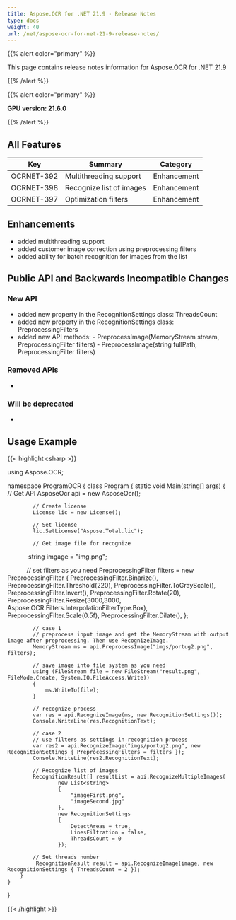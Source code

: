 ```yaml
---
title: Aspose.OCR for .NET 21.9 - Release Notes
type: docs
weight: 40
url: /net/aspose-ocr-for-net-21-9-release-notes/
---
```


{{% alert color="primary" %}}

This page contains release notes information for Aspose.OCR for .NET 21.9

{{% /alert %}}

{{% alert color="primary" %}}

**GPU version: 21.6.0**

{{% /alert %}}

## All Features

|Key|Summary|Category|
|---|---|---|
|OCRNET-392| Multithreading support |Enhancement|
|OCRNET-398| Recognize list of images |Enhancement|
|OCRNET-397| Optimization filters |Enhancement|


## Enhancements

- added multithreading support
- added customer image correction using preprocessing filters
- added ability for batch recognition for images from the list


## Public API and Backwards Incompatible Changes

### New API

- added new property in the RecognitionSettings class: ThreadsCount
- added new property in the RecognitionSettings class: PreprocessingFilters
- added new API methods:
        -  PreprocessImage(MemoryStream stream, PreprocessingFilter filters)
        -  PreprocessImage(string fullPath, PreprocessingFilter filters)

### Removed APIs

-  

### Will be deprecated

-

## Usage Example

{{< highlight csharp >}}


using Aspose.OCR;

namespace ProgramOCR
{
    class Program
    {
        static void Main(string[] args)
        {
            // Get API
            AsposeOcr api = new AsposeOcr();

            // Create license
            License lic = new License();

            // Set license 
            lic.SetLicense("Aspose.Total.lic");

            // Get image file for recognize
            string imgage = "img.png";

            // set filters as you need
            PreprocessingFilter filters = new PreprocessingFilter
            {
                 PreprocessingFilter.Binarize(),
                 PreprocessingFilter.Threshold(220),
                 PreprocessingFilter.ToGrayScale(),
                 PreprocessingFilter.Invert(),
                 PreprocessingFilter.Rotate(20),
                 PreprocessingFilter.Resize(3000,3000, Aspose.OCR.Filters.InterpolationFilterType.Box),
                 PreprocessingFilter.Scale(0.5f),
                 PreprocessingFilter.Dilate(),
            };

            // case 1
            // preprocess input image and get the MemoryStream with output image after preprocessing. Then use RecognizeImage.
            MemoryStream ms = api.PreprocessImage("imgs/portug2.png", filters);

            // save image into file system as you need
            using (FileStream file = new FileStream("result.png", FileMode.Create, System.IO.FileAccess.Write))
            {
                ms.WriteTo(file);
            }

            // recognize process
            var res = api.RecognizeImage(ms, new RecognitionSettings());
            Console.WriteLine(res.RecognitionText);

            // case 2 
            // use filters as settings in recognition process
            var res2 = api.RecognizeImage("imgs/portug2.png", new RecognitionSettings { PreprocessingFilters = filters });
            Console.WriteLine(res2.RecognitionText);
			
			// Recognize list of images  
			RecognitionResult[] resultList = api.RecognizeMultipleImages(
                    new List<string>
                    {
                        "imageFirst.png",
                        "imageSecond.jpg"
                    },
                    new RecognitionSettings
                    {
                        DetectAreas = true,
                        LinesFiltration = false,
                        ThreadsCount = 0
                    });
					
			// Set threads number
			 RecognitionResult result = api.RecognizeImage(image, new RecognitionSettings { ThreadsCount = 2 });
        }
    }
}
	
{{< /highlight >}}
